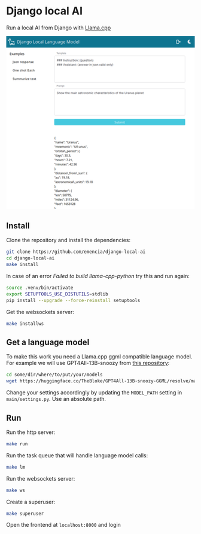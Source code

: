 # Django local AI

Run a local AI from Django with [Llama.cpp](https://github.com/ggerganov/llama.cpp)

<div align="center">
<img src="doc/img/screenshot.png" alt="" />
</div>

## Install

Clone the repository and install the dependencies:

```bash
git clone https://github.com/emencia/django-local-ai
cd django-local-ai
make install
```

In case of an error *Failed to build llama-cpp-python* try this and run again:

```bash
source .venv/bin/activate
export SETUPTOOLS_USE_DISTUTILS=stdlib
pip install --upgrade --force-reinstall setuptools
```

Get the websockets server:

```bash
make installws
```

## Get a language model

To make this work you need a Llama.cpp ggml compatible language model. For example we
will use GPT4All-13B-snoozy from [this repository](https://huggingface.co/TheBloke/GPT4All-13B-snoozy-GGML):

```bash
cd some/dir/where/to/put/your/models
wget https://huggingface.co/TheBloke/GPT4All-13B-snoozy-GGML/resolve/main/GPT4All-13B-snoozy.ggmlv3.q5_0.bin
```

Change your settings accordingly by updating the `MODEL_PATH` setting in `main/settings.py`. Use an absolute path.

## Run

Run the http server:

```bash
make run
```

Run the task queue that will handle language model calls:

```bash
make lm
```

Run the websockets server:

```bash
make ws
```

Create a superuser:

```bash
make superuser
```

Open the frontend at `localhost:8000` and login
